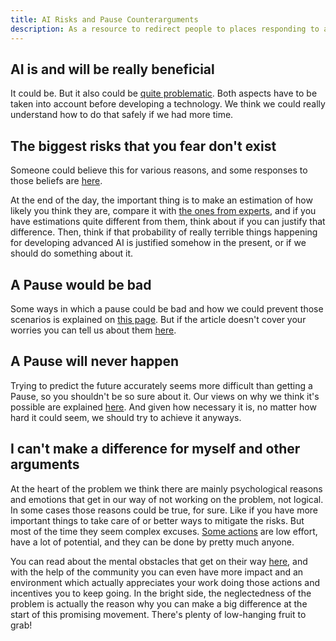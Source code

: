 ```yaml
---
title: AI Risks and Pause Counterarguments
description: As a resource to redirect people to places responding to all kind of arguments
---
```


## AI is and will be really beneficial

It could be. But it also could be [quite problematic](/risks). Both aspects have to be taken into account before developing a technology. We think we could really understand how to do that safely if we had more time.

## The biggest risks that you fear don't exist

Someone could believe this for various reasons, and some responses to those beliefs are [here](/ai-x-risk-skepticism). 

At the end of the day, the important thing is to make an estimation of how likely you think they are, compare it with [the ones from experts](/polls-and-surveys#catastrophic-risks-from-ai), and if you have estimations quite different from them, think about if you can justify that difference. Then, think if that probability of really terrible things happening for developing advanced AI is justified somehow in the present, or if we should do something about it.

## A Pause would be bad

Some ways in which a pause could be bad and how we could prevent those scenarios is explained on [this page](/mitigating-pause-failures). But if the article doesn't cover your worries you can tell us about them [here](https://airtable.com/appWPTGqZmUcs3NWu/pagIvo9Sv6IDHaolu/form).

## A Pause will never happen

Trying to predict the future accurately seems more difficult than getting a Pause, so you shouldn't be so sure about it. Our views on why we think it's possible are explained [here](/feasibility). And given how necessary it is, no matter how hard it could seem, we should try to achieve it anyways. 

## I can't make a difference for myself and other arguments

At the heart of the problem we think there are mainly psychological reasons and emotions that get in our way of not working on the problem, not logical. In some cases those reasons could be true, for sure. Like if you have more important things to take care of or better ways to mitigate the risks. But most of the time they seem complex excuses. [Some actions](/action) are low effort, have a lot of potential, and they can be done by pretty much anyone. 

You can read about the mental obstacles that get on their way [here](psychology-of-x-risk), and with the help of the community you can even have more impact and an environment which actually appreciates your work doing those actions and incentives you to keep going. In the bright side, the neglectedness of the problem is actually the reason why you can make a big difference at the start of this promising movement. There's plenty of low-hanging fruit to grab!
